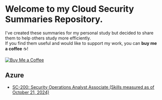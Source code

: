 # Welcome to my Cloud Security Summaries Repository. 

I've created these summaries for my personal study but decided to share them to help others study more efficiently.  
If you find them useful and would like to support my work, you can **buy me a coffee** ☕️!  

[![Buy Me a Coffee](https://img.shields.io/badge/Buy%20Me%20a%20Coffee-Support%20My%20Work-orange)](https://buymeacoffee.com/404future)


## Azure
- [SC-200: Security Operations Analyst Associate (Skills measured as of October 21, 2024)](https://github.com/404Future/cloud-security-summaries/blob/main/Azure/SC-200.md)

